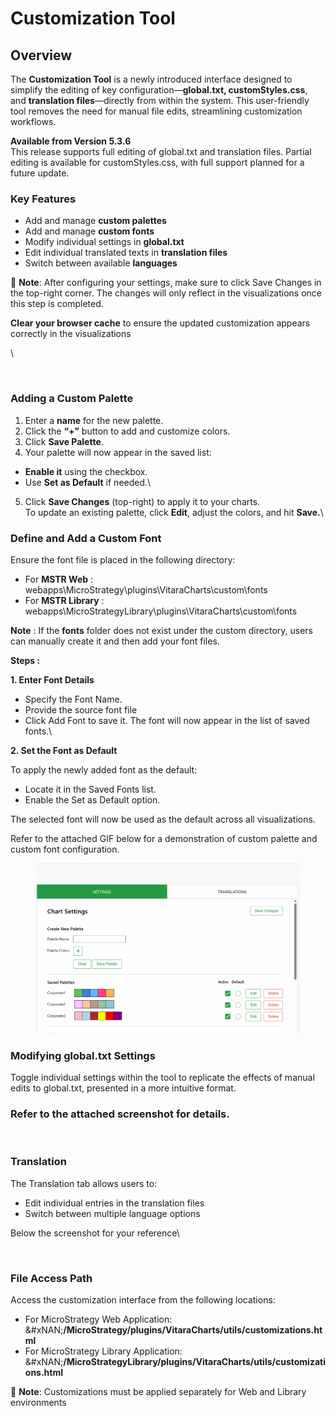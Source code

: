 # Customization Tool

## Overview

The **Customization Tool** is a newly introduced interface designed to simplify the editing of key configuration—**global.txt, customStyles.css**, and **translation files**—directly from within the system. This user-friendly tool removes the need for manual file edits, streamlining customization workflows.

**Available from Version 5.3.6**\
This release supports full editing of global.txt and translation files. Partial editing is available for customStyles.css, with full support planned for a future update.

### &#x20;Key Features

* Add and manage **custom palettes**
* Add and manage **custom fonts**
* Modify individual settings in **global.txt**
* Edit individual translated texts in **translation files**
* Switch between available **languages**

📌 **Note**: After configuring your settings, make sure to click Save Changes in the top-right corner. The changes will only reflect in the visualizations once this step is completed.

**Clear your browser cache** to ensure the updated customization appears correctly in the visualizations

\


<figure><img src="https://lh7-rt.googleusercontent.com/docsz/AD_4nXeDpy5QNGIHTa5oTkFoNxSBaJIhDBvykOw4ccYpaw4Su3AdjMeuPgTjmSc606gI6vQWHvhn94-6oLV6gKUO-NZA_IU0nefPjUFRDo4Pqf8r6tsfXH6EOTbCsl246I3wp4vRd0GT4w?key=GOHD-Vwdy0sntCqAMUofbw" alt=""><figcaption></figcaption></figure>

### Adding a Custom Palette

1. Enter a **name** for the new palette.
2. Click the **“+”** button to add and customize colors.
3. Click **Save Palette**.
4. Your palette will now appear in the saved list:

* **Enable it** using the checkbox.
* Use **Set as Default** if needed.\


5. Click **Save Changes** (top-right) to apply it to your charts.\
   To update an existing palette, click **Edit**, adjust the colors, and hit **Save.**\


### Define and Add a Custom Font

Ensure the font file is placed in the following directory:

* For **MSTR Web** : webapps\MicroStrategy\plugins\VitaraCharts\custom\fonts
* For **MSTR Library** : webapps\MicroStrategyLibrary\plugins\VitaraCharts\custom\fonts

**Note** : If the **fonts** folder does not exist under the custom directory, users can manually create it and then add your font files.

**Steps :**

**1. Enter Font Details**

* Specify the Font Name.
* Provide the source font file
* Click Add Font to save it. The font will now appear in the list of saved fonts.\


**2. Set the Font as Default**

To apply the newly added font as the default:

* Locate it in the Saved Fonts list.
* Enable the Set as Default option.

The selected font will now be used as the default across all  visualizations.

Refer to the attached GIF below for a demonstration of custom palette and custom font configuration.

<figure><img src="../.gitbook/assets/Doc customization.gif" alt=""><figcaption></figcaption></figure>

### Modifying global.txt Settings

Toggle individual settings within the tool to replicate the effects of manual edits to global.txt, presented in a more intuitive format.

### Refer to the attached screenshot for details.

<figure><img src="https://lh7-rt.googleusercontent.com/docsz/AD_4nXduM56sssc5Mn8Rj40VRJH-MRV0iaXicx7PFKtTnTYIh3bhFKNhN9FNJkkvU_tKRbV2u8nwkwX0oqZZfphDfk3eGkAs2cplAqwhTrhGktKs6cNKiswh8Pn41ifsMOGpZuTXDAkf9g?key=GOHD-Vwdy0sntCqAMUofbw" alt=""><figcaption></figcaption></figure>

### Translation&#x20;

The Translation tab allows users to:

* Edit individual entries in the translation files
* Switch between multiple language options

Below the screenshot for your reference\


<figure><img src="https://lh7-rt.googleusercontent.com/docsz/AD_4nXcCGZAaak_BaLV_xBJfr_4iVxbBwYO1Bl3E31VeTlf_5BtHlyasif_Q7YoWxvTuXoq_lJ5xn1YhN-UclOrWvipjMtTgh9SuZkFxb53Z5WPNpD-QbM_Jn2XMQOF6nlZadvvFTBpEdw?key=GOHD-Vwdy0sntCqAMUofbw" alt=""><figcaption></figcaption></figure>

### File Access Path

Access the customization interface from the following locations:

* For MicroStrategy Web Application:\
  &#xNAN;**/MicroStrategy/plugins/VitaraCharts/utils/customizations.html**
* For MicroStrategy Library Application:\
  &#xNAN;**/MicroStrategyLibrary/plugins/VitaraCharts/utils/customizations.html**

📌 **Note**: Customizations must be applied separately for Web and Library environments
